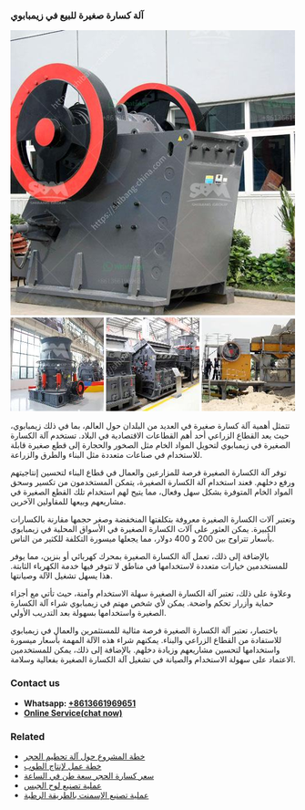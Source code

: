 <h3>آلة كسارة صغيرة للبيع في زيمبابوي</h3><img src='1701746402.jpg' alt=''><p>تتمثل أهمية آلة كسارة صغيرة في العديد من البلدان حول العالم، بما في ذلك زيمبابوي، حيث يعد القطاع الزراعي أحد أهم القطاعات الاقتصادية في البلاد. تستخدم آلة الكسارة الصغيرة في زيمبابوي لتحويل المواد الخام مثل الصخور والحجارة إلى قطع صغيرة قابلة للاستخدام في صناعات متعددة مثل البناء والطرق والزراعة.</p><p>توفر آلة الكسارة الصغيرة فرصة للمزارعين والعمال في قطاع البناء لتحسين إنتاجيتهم ورفع دخلهم. فعند استخدام آلة الكسارة الصغيرة، يتمكن المستخدمون من تكسير وسحق المواد الخام المتوفرة بشكل سهل وفعال، مما يتيح لهم استخدام تلك القطع الصغيرة في مشاريعهم وبيعها للمقاولين الآخرين.</p><p>وتعتبر آلات الكسارة الصغيرة معروفة بتكلفتها المنخفضة وصغر حجمها مقارنة بالكسارات الكبيرة. يمكن العثور على آلات الكسارة الصغيرة في الأسواق المحلية في زيمبابوي بأسعار تتراوح بين 200 و 400 دولار، مما يجعلها ميسورة التكلفة للكثير من الناس.</p><p>بالإضافة إلى ذلك، تعمل آلة الكسارة الصغيرة بمحرك كهربائي أو بنزين، مما يوفر للمستخدمين خيارات متعددة لاستخدامها في مناطق لا تتوفر فيها خدمة الكهرباء الثابتة. هذا يسهل تشغيل الآلة وصيانتها.</p><p>وعلاوة على ذلك، تعتبر آلة الكسارة الصغيرة سهلة الاستخدام وآمنة، حيث تأتي مع أجزاء حماية وأزرار تحكم واضحة. يمكن لأي شخص مهتم في زيمبابوي شراء آلة الكسارة الصغيرة واستخدامها بسهولة بعد التدريب الأولي.</p><p>باختصار، تعتبر آلة الكسارة الصغيرة فرصة مثالية للمستثمرين والعمال في زيمبابوي للاستفادة من القطاع الزراعي والبناء. يمكنهم شراء هذه الآلة المهمة بأسعار ميسورة واستخدامها لتحسين مشاريعهم وزيادة دخلهم. بالإضافة إلى ذلك، يمكن للمستخدمين الاعتماد على سهولة الاستخدام والصيانة في تشغيل آلة الكسارة الصغيرة بفعالية وسلامة.</p><h3>Contact us</h3><ul><li><strong>Whatsapp:&nbsp;<a href="https://wa.me/8613661969651">+8613661969651</a></strong></li><li><a href="https://swt.shibang-china.com/?git&amp;zhl&amp;آلة كسارة صغيرة للبيع في زيمبابوي"><strong>Online Service(chat now)</strong></a></li></ul><h3>Related</h3><ul><li><a href='خطة المشروع حول آلة تحطيم الحجر.md'>خطة المشروع حول آلة تحطيم الحجر</a></li><li><a href='خطة عمل لإنتاج الطوب.md'>خطة عمل لإنتاج الطوب</a></li><li><a href='سعر كسارة الحجر سعة طن في الساعة.md'>سعر كسارة الحجر سعة طن في الساعة</a></li><li><a href='عملية تصنيع لوح الجبس.md'>عملية تصنيع لوح الجبس</a></li><li><a href='عملية تصنيع الإسمنت بالطريقة الرطبة.md'>عملية تصنيع الإسمنت بالطريقة الرطبة</a></li></ul>